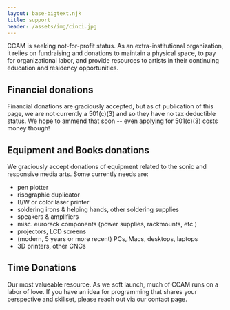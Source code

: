 ```yaml
---
layout: base-bigtext.njk
title: support
header: /assets/img/cinci.jpg
---
```


CCAM is seeking not-for-profit status. As an extra-institutional organization, it relies on fundraising and donations to maintain a physical space, to pay for organizational labor, and provide resources to artists in their continuing education and residency opportunities.

## Financial donations

Financial donations are graciously accepted, but as of publication of this page, we are not currently a 501(c)(3) and so they have no tax deductible status. We hope to ammend that soon -- even applying for 501(c)(3) costs money though!

## Equipment and Books donations

We graciously accept donations of equipment related to the sonic and responsive media arts. Some currently needs are:

- pen plotter
- risographic duplicator
- B/W or color laser printer
- soldering irons & helping hands, other soldering supplies
- speakers & amplifiers
- misc. eurorack components (power supplies, rackmounts, etc.)
- projectors, LCD screens
- (modern, 5 years or more recent) PCs, Macs, desktops, laptops
- 3D printers, other CNCs

## Time Donations

Our most valueable resource. As we soft launch, much of CCAM runs on a labor of love. If you have an idea for programming that shares your perspective and skillset, please reach out via our contact page.
